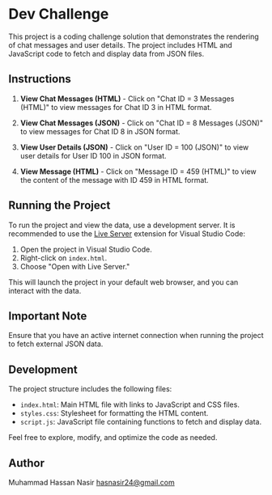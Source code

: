 # Dev Challenge

This project is a coding challenge solution that demonstrates the rendering of chat messages and user details. The project includes HTML and JavaScript code to fetch and display data from JSON files.

## Instructions

1. **View Chat Messages (HTML)** - Click on "Chat ID = 3 Messages (HTML)" to view messages for Chat ID 3 in HTML format.

2. **View Chat Messages (JSON)** - Click on "Chat ID = 8 Messages (JSON)" to view messages for Chat ID 8 in JSON format.

3. **View User Details (JSON)** - Click on "User ID = 100 (JSON)" to view user details for User ID 100 in JSON format.

4. **View Message (HTML)** - Click on "Message ID = 459 (HTML)" to view the content of the message with ID 459 in HTML format.

## Running the Project

To run the project and view the data, use a development server. It is recommended to use the [Live Server](https://marketplace.visualstudio.com/items?itemName=ritwickdey.LiveServer) extension for Visual Studio Code:

1. Open the project in Visual Studio Code.
2. Right-click on `index.html`.
3. Choose "Open with Live Server."

This will launch the project in your default web browser, and you can interact with the data.

## Important Note

Ensure that you have an active internet connection when running the project to fetch external JSON data.

## Development

The project structure includes the following files:

- `index.html`: Main HTML file with links to JavaScript and CSS files.
- `styles.css`: Stylesheet for formatting the HTML content.
- `script.js`: JavaScript file containing functions to fetch and display data.

Feel free to explore, modify, and optimize the code as needed.

## Author

Muhammad Hassan Nasir
hasnasir24@gmail.com

